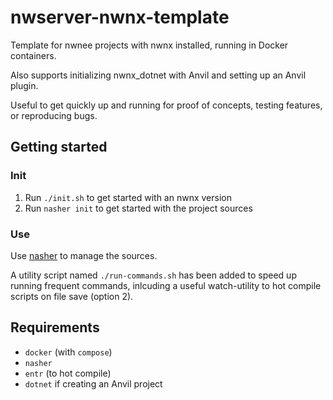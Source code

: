 # nwserver-nwnx-template

Template for nwnee projects with nwnx installed, running in Docker containers.

Also supports initializing nwnx_dotnet with Anvil and setting up an Anvil plugin.

Useful to get quickly up and running for proof of concepts, testing features, or reproducing bugs.

## Getting started

### Init

1. Run `./init.sh` to get started with an nwnx version
1. Run `nasher init` to get started with the project sources

### Use

Use [nasher](https://github.com/squattingmonk/nasher) to manage the sources.

A utility script named `./run-commands.sh` has been added to speed up running frequent commands, inlcuding a useful watch-utility to hot compile scripts on file save (option 2).

## Requirements

- `docker` (with `compose`)
- `nasher`
- `entr` (to hot compile)
- `dotnet` if creating an Anvil project
